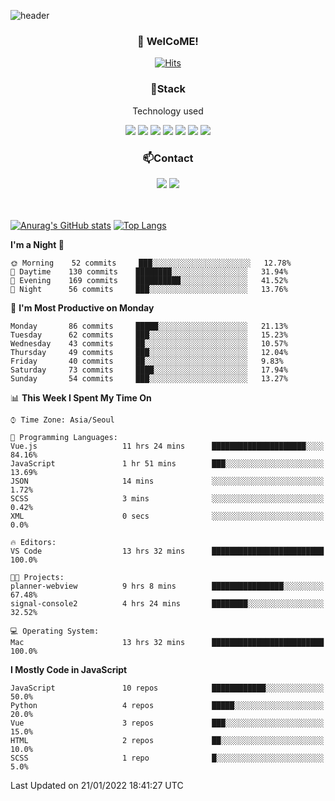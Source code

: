 ![header](https://capsule-render.vercel.app/api?type=waving&color=gradient&height=200&text=Kyungjoon&fontAlign=70&fontAlignY=40&animation=twinkling)

<h3 align="center">👋 WelCoME!</h3>

<div align=center>
  
[![Hits](https://hits.seeyoufarm.com/api/count/incr/badge.svg?url=https%3A%2F%2Fgithub.com%2Fuvula6921&count_bg=%2322BAC9&title_bg=%23827F7F&icon=iconify.svg&icon_color=%2325A27F&title=visits&edge_flat=false)](https://hits.seeyoufarm.com)
  
</div>
<h3 align="center">📌Stack</h3>
<p align="center">Technology used</p>
<div align="center"><img src="https://img.shields.io/badge/HTML5-E34F26?style=flat-square&logo=HTML5&logoColor=white"></img> <img src="https://img.shields.io/badge/CSS3-0A84FF?style=flat-square&logo=CSS3&logoColor=white"></img> <img src="https://img.shields.io/badge/JavaScript-FFCD11?style=flat-square&logo=JavaScript&logoColor=white"></img> <img src="https://img.shields.io/badge/React-00BCF6?style=flat-square&logo=React&logoColor=white"></img> <img src="https://img.shields.io/badge/jQuery-3655FF?style=flat-square&logo=jQuery&logoColor=white"></img> <img src="https://img.shields.io/badge/Ruby-E0115F?style=flat-square&logo=Ruby&logoColor=white"></img> <img src="https://img.shields.io/badge/Python-4B8BBE?style=flat-square&logo=Python&logoColor=white"></img></div>

<h3 align="center">📫Contact</h3>
<div align="center"><a href="https://velog.io/@uvula6921/"><img src="https://img.shields.io/badge/Blog-20c997?style=flat-square&logo=V&logoColor=white"/></a> <a href="pkj6921@gmail.com"><img src="https://img.shields.io/badge/Gmail-EA4335?style=flat-square&logo=Gmail&logoColor=white"/></a></div>
<br>
<br>

[![Anurag's GitHub stats](https://github-readme-stats.vercel.app/api?username=uvula6921&hide=stars,issues&show_icons=true&count_private=true&theme=tokyonight)](https://github.com/anuraghazra/github-readme-stats)
[![Top Langs](https://github-readme-stats.vercel.app/api/top-langs/?username=uvula6921&hide=css,jupyter%20notebook,html&exclude_repo=uvula6921,uvula6921.github.io&layout=compact&langs_count=8)](https://github.com/anuraghazra/github-readme-stats)

<!--START_SECTION:waka-->
**I'm a Night 🦉** 

```text
🌞 Morning    52 commits     ███░░░░░░░░░░░░░░░░░░░░░░   12.78% 
🌆 Daytime    130 commits    ████████░░░░░░░░░░░░░░░░░   31.94% 
🌃 Evening    169 commits    ██████████░░░░░░░░░░░░░░░   41.52% 
🌙 Night      56 commits     ███░░░░░░░░░░░░░░░░░░░░░░   13.76%

```
📅 **I'm Most Productive on Monday** 

```text
Monday       86 commits     █████░░░░░░░░░░░░░░░░░░░░   21.13% 
Tuesday      62 commits     ███░░░░░░░░░░░░░░░░░░░░░░   15.23% 
Wednesday    43 commits     ██░░░░░░░░░░░░░░░░░░░░░░░   10.57% 
Thursday     49 commits     ███░░░░░░░░░░░░░░░░░░░░░░   12.04% 
Friday       40 commits     ██░░░░░░░░░░░░░░░░░░░░░░░   9.83% 
Saturday     73 commits     ████░░░░░░░░░░░░░░░░░░░░░   17.94% 
Sunday       54 commits     ███░░░░░░░░░░░░░░░░░░░░░░   13.27%

```


📊 **This Week I Spent My Time On** 

```text
⌚︎ Time Zone: Asia/Seoul

💬 Programming Languages: 
Vue.js                   11 hrs 24 mins      █████████████████████░░░░   84.16% 
JavaScript               1 hr 51 mins        ███░░░░░░░░░░░░░░░░░░░░░░   13.69% 
JSON                     14 mins             ░░░░░░░░░░░░░░░░░░░░░░░░░   1.72% 
SCSS                     3 mins              ░░░░░░░░░░░░░░░░░░░░░░░░░   0.42% 
XML                      0 secs              ░░░░░░░░░░░░░░░░░░░░░░░░░   0.0%

🔥 Editors: 
VS Code                  13 hrs 32 mins      █████████████████████████   100.0%

🐱‍💻 Projects: 
planner-webview          9 hrs 8 mins        ████████████████░░░░░░░░░   67.48% 
signal-console2          4 hrs 24 mins       ████████░░░░░░░░░░░░░░░░░   32.52%

💻 Operating System: 
Mac                      13 hrs 32 mins      █████████████████████████   100.0%

```

**I Mostly Code in JavaScript** 

```text
JavaScript               10 repos            ████████████░░░░░░░░░░░░░   50.0% 
Python                   4 repos             █████░░░░░░░░░░░░░░░░░░░░   20.0% 
Vue                      3 repos             ███░░░░░░░░░░░░░░░░░░░░░░   15.0% 
HTML                     2 repos             ██░░░░░░░░░░░░░░░░░░░░░░░   10.0% 
SCSS                     1 repo              █░░░░░░░░░░░░░░░░░░░░░░░░   5.0%

```



 Last Updated on 21/01/2022 18:41:27 UTC
<!--END_SECTION:waka-->
